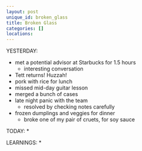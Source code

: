 ```yaml
---
layout: post
unique_id: broken_glass
title: Broken Glass
categories: []
locations: 
---
```


YESTERDAY:
* met a potential advisor at Starbucks for 1.5 hours
  * interesting conversation
* Tett returns! Huzzah!
* pork with rice for lunch
* missed mid-day guitar lesson
* merged a bunch of cases
* late night panic with the team
  * resolved by checking notes carefully
* frozen dumplings and veggies for dinner
  * broke one of my pair of cruets, for soy sauce

TODAY:
* 

LEARNINGS:
* 
